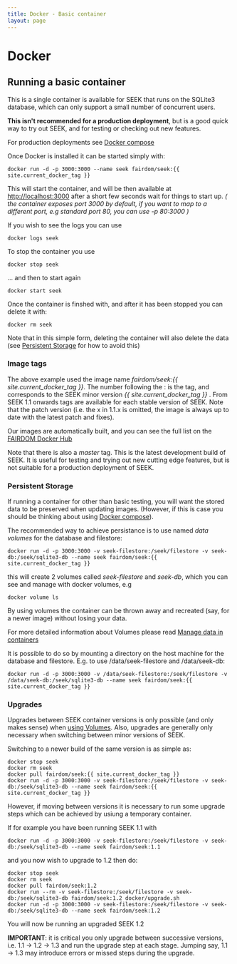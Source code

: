 ```yaml
---
title: Docker - Basic container
layout: page
---
```


# Docker

## Running a basic container

This is a single container is available for SEEK that runs on the SQLite3 database, which can only support a small number of concurrent users. 

**This isn't recommended for a production deployment**, but is a good quick way to try out SEEK, and for testing or checking out new features.
 
For production deployments see [Docker compose](docker-compose.html)

Once Docker is installed it can be started simply with:
 
    docker run -d -p 3000:3000 --name seek fairdom/seek:{{ site.current_docker_tag }}
    
This will start the container, and will be then available at [http://localhost:3000](http://localhost:3000) 
after a short few seconds wait for things to start up.
_( the container exposes port 3000 by default, if you want to map to a different port, e.g standard port 80, you can use -p 80:3000 )_     
    
If you wish to see the logs you can use
    
    docker logs seek
    
To stop the container you use
    
    docker stop seek
    
... and then to start again
    
    docker start seek
    
Once the container is finshed with, and after it has been stopped you can delete it with:
    
    docker rm seek
    
Note that in this simple form, deleting the container will also delete 
the data (see [Persistent Storage](#persistent-storage) for how to avoid this)    

### Image tags
   
The above example used the image name _fairdom/seek:{{ site.current_docker_tag }}_. The number following the : is the tag, and corresponds to the SEEK minor version _{{ site.current_docker_tag }}_ . 
From SEEK 1.1 onwards tags are available for each stable version of SEEK. 
Note that the patch version (i.e. the x in 1.1.x is omitted, the image is always up to date with the latest patch and fixes).

Our images are automatically built, and you can see the full list on the [FAIRDOM Docker Hub](https://hub.docker.com/r/fairdom/seek/tags/)
    
Note that there is also a _master_ tag. This is the latest development build of SEEK. 
It is useful for testing and trying out new cutting edge features, 
but is not suitable for a production deployment of SEEK.    

### Persistent Storage

If running a container for other than basic testing, you will want the stored data to be preserved when updating images. 
(However, if this is case you should be thinking about using [Docker compose](docker-compose.html)).

The recommended way to achieve persistance is to use named _data volumes_ for the database and filestore:
  
  
    docker run -d -p 3000:3000 -v seek-filestore:/seek/filestore -v seek-db:/seek/sqlite3-db --name seek fairdom/seek:{{ site.current_docker_tag }}
    
this will create 2 volumes called _seek-filestore_ and _seek-db_, which you can see and manage with docker volumes, e.g
    
    docker volume ls
     
By using volumes the container can be thrown away and recreated (say, for a newer image) without losing your data.
    
For more detailed information about Volumes please read [Manage data in containers](https://docs.docker.com/engine/tutorials/dockervolumes/)    


It is possible to do so by mounting a directory on the host machine for the database and filestore. E.g. to use /data/seek-filestore and /data/seek-db:

    docker run -d -p 3000:3000 -v /data/seek-filestore:/seek/filestore -v /data/seek-db:/seek/sqlite3-db --name seek fairdom/seek:{{ site.current_docker_tag }}


### Upgrades

Upgrades between SEEK container versions is only possible (and only makes sense) when [using Volumes](#persistent-storage). 
Also, upgrades are generally only necessary when switching between minor versions of SEEK. 

Switching to a newer build of the same version is as simple as:

    docker stop seek
    docker rm seek
    docker pull fairdom/seek:{{ site.current_docker_tag }}
    docker run -d -p 3000:3000 -v seek-filestore:/seek/filestore -v seek-db:/seek/sqlite3-db --name seek fairdom/seek:{{ site.current_docker_tag }}
    
    
However, if moving between versions it is necessary to run some upgrade steps which can be achieved by usiung a temporary container.

If for example you have been running SEEK 1.1 with     

    docker run -d -p 3000:3000 -v seek-filestore:/seek/filestore -v seek-db:/seek/sqlite3-db --name seek fairdom/seek:1.1
    
and you now wish to upgrade to 1.2 then do:
    
    docker stop seek
    docker rm seek
    docker pull fairdom/seek:1.2
    docker run --rm -v seek-filestore:/seek/filestore -v seek-db:/seek/sqlite3-db fairdom/seek:1.2 docker/upgrade.sh
    docker run -d -p 3000:3000 -v seek-filestore:/seek/filestore -v seek-db:/seek/sqlite3-db --name seek fairdom/seek:1.2
        
You will now be running an upgraded SEEK 1.2
        
**IMPORTANT**: it is critical you only upgrade between successive versions, i.e. 1.1 -> 1.2 -> 1.3 and run the upgrade step at each stage. 
Jumping say, 1.1 -> 1.3 may introduce errors or missed steps during the upgrade.
